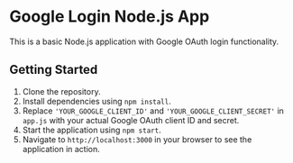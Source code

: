 # Google Login Node.js App

This is a basic Node.js application with Google OAuth login functionality.

## Getting Started

1. Clone the repository.
2. Install dependencies using `npm install`.
3. Replace `'YOUR_GOOGLE_CLIENT_ID'` and `'YOUR_GOOGLE_CLIENT_SECRET'` in `app.js` with your actual Google OAuth client ID and secret.
4. Start the application using `npm start`.
5. Navigate to `http://localhost:3000` in your browser to see the application in action.
